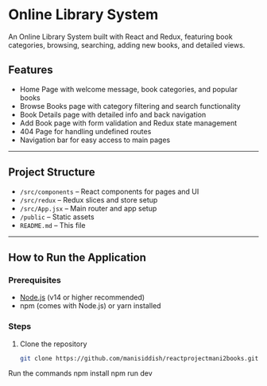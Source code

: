 # Online Library System

An Online Library System built with React and Redux, featuring book categories, browsing, searching, adding new books, and detailed views.

## Features

- Home Page with welcome message, book categories, and popular books  
- Browse Books page with category filtering and search functionality  
- Book Details page with detailed info and back navigation  
- Add Book page with form validation and Redux state management  
- 404 Page for handling undefined routes  
- Navigation bar for easy access to main pages  

---

## Project Structure

- `/src/components` – React components for pages and UI  
- `/src/redux` – Redux slices and store setup  
- `/src/App.jsx` – Main router and app setup  
- `/public` – Static assets  
- `README.md` – This file  

---

## How to Run the Application

### Prerequisites

- [Node.js](https://nodejs.org/en/download/) (v14 or higher recommended)  
- npm (comes with Node.js) or yarn installed  

### Steps

1. Clone the repository  
   ```bash
   git clone https://github.com/manisiddish/reactprojectmani2books.git

Run the commands
npm install
npm run dev     
